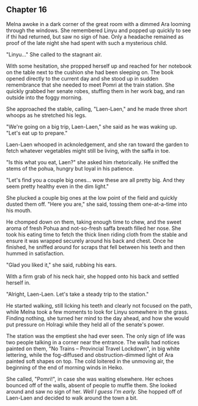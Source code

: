 <!-- 

- Melna heads to Shaki Terminal to meet Pomri, but Pomri doesn't show
- Melna goes to see Jes, and Linyu is there
- Melna chases after hae and catches hae, with the pendant showing, and Melna seeing it
- The two travel to Yansha and talk on the way.
- At Yansha, they meet Setre

 -->

## Chapter 16


  Melna awoke in a dark corner of the great room with a dimmed Ara looming through the windows. She remembered Linyu and popped up quickly to see if thi had returned, but saw no sign of hae. Only a headache remained as proof of the late night she had spent with such a mysterious child.

  "Linyu..." She called to the stagnant air.

  With some hesitation, she propped herself up and reached for her notebook on the table next to the cushion she had been sleeping on. The book opened directly to the current day and she stood up in sudden remembrance that she needed to meet Pomri at the train station. She quickly grabbed her senate robes, stuffing them in her work bag, and ran outside into the foggy morning.

  She approached the stable, calling, "Laen-Laen," and he made three short whoops as he stretched his legs.

  "We're going on a big trip, Laen-Laen," she said as he was waking up. "Let's eat up to prepare."

  Laen-Laen whooped in acknoledgement, and she ran toward the garden to fetch whatever vegetables might still be living, with the saffa in toe.

  "Is this what you eat, Laen?" she asked him rhetorically. He sniffed the stems of the pohua, hungry but loyal in his patience.

  "Let's find you a couple big ones... wow these are all pretty big. And they seem pretty healthy even in the dim light."

  She plucked a couple big ones at the low point of the field and quickly dusted them off. "Here you are," she said, tossing them one-at-a-time into his mouth.

  He chomped down on them, taking enough time to chew, and the sweet aroma of fresh Pohua and not-so-fresh saffa breath filled her nose. She took his eating time to fetch the thick linen riding cloth from the stable and ensure it was wrapped securely around his back and chest. Once he finished, he sniffed around for scraps that fell between his teeth and then hummed in satisfaction.

  "Glad you liked it," she said, rubbing his ears.
  
  With a firm grab of his neck hair, she hopped onto his back and settled herself in.

  "Alright, Laen-Laen. Let's take a steady trip to the station."

  He started walking, still licking his teeth and clearly not focused on the path, while Melna took a few moments to look for Linyu somewhere in the grass. Finding nothing, she turned her mind to the day ahead, and how she would put pressure on Holragi while they held all of the senate's power.

  The station was the emptiest she had ever seen. The only sign of life was two people talking in a corner near the entrance. The walls had notices painted on them, "No Trains – Provincial Travel Lockdown", in big white lettering, while the fog-diffused and obstruction-dimmed light of Ara painted soft shapes on top. The cold loitered in the unmoving air, the beginning of the end of morning winds in Heiko.

  She called, "Pomri!", in case she was waiting elsewhere. Her echoes bounced off of the walls, absent of people to muffle them. She looked around and saw no sign of her. *Well I guess I'm early.* She hopped off of Laen-Laen and decided to walk around the town a bit. 









<!-- 
She changed the subject in attempt to build trust, "Here. Let me show you something."

She reached under her shirt to reveal her family pendant. Silver, and slightly worn from use.

"Have you seen one of these before? It's a pendant that my nather made for me. We keep track of our family trees with tiny engravings on the inside."

Slowly, she removed it from her neck and held it out to Linyu, who was still staring into the distance.

"Want to see it?"

Linyu was confused but took a look anyway. Mel watched as thi looked intently at the engravings. Suddenly, thi reached into hae shirt and pulled out a pendant of hae own and began to compare the two. Melna was shocked to see Kipnu's pendant in the hands of this strange kaln.

"Where did you get that?!" She asked, grasping to see Kip's pendant

Linyu quickly finished checking the two and hae eyes started to water. Without a moment's pause, thi flung haeself at Melna and made whimpering breaths into her shoulder.

"Kip," thi whispered through tears. She let hae cry a bit more but her mind kept racing back and forth to all of the possibilities that could have led to this moment.

"Is he ok?" She asked.

Thi shook hae head.

"Was it the fire?"

Thi shook hae head again.

"Do you know where he is?"

"Mom," thi whispered with a tremble.

"Your mother – he's with your mother?"

Thi began to cry more and Mel held her shoulder out to cry on. For the moment, she believed Kip to be safe. 


It smelled faintly of the ocean, but nothing else stood out to her. *What happened to you, Kip? How did a kaln find your pendant and then bring it all the way back here?*
-->